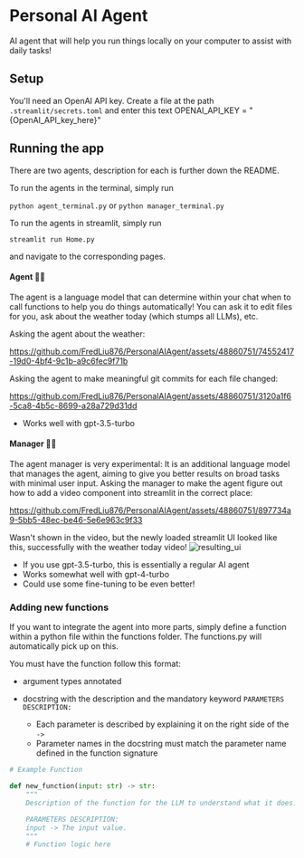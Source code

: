# Personal AI Agent

AI agent that will help you run things locally on your computer to assist with daily tasks!

## Setup

You'll need an OpenAI API key. Create a file at the path `.streamlit/secrets.toml` and enter this text OPENAI_API_KEY = "{OpenAI_API_key_here}"

## Running the app

There are two agents, description for each is further down the README.

To run the agents in the terminal, simply run

`python agent_terminal.py` or `python manager_terminal.py`

To run the agents in streamlit, simply run

`streamlit run Home.py`

and navigate to the corresponding pages.

#### Agent 🕵️‍♂️
The agent is a language model that can determine within your chat when to call functions to help you do things automatically!
You can ask it to edit files for you, ask about the weather today (which stumps all LLMs), etc.

Asking the agent about the weather:

https://github.com/FredLiu876/PersonalAIAgent/assets/48860751/74552417-19d0-4bf4-9c1b-a9c6fec9f71b


Asking the agent to make meaningful git commits for each file changed:

https://github.com/FredLiu876/PersonalAIAgent/assets/48860751/3120a1f6-5ca8-4b5c-8699-a28a729d31dd


- Works well with gpt-3.5-turbo

#### Manager 👨‍💼
The agent manager is very experimental: It is an additional language model that manages the agent, aiming to give you better results on broad tasks with minimal user input.
Asking the manager to make the agent figure out how to add a video component into streamlit in the correct place:


https://github.com/FredLiu876/PersonalAIAgent/assets/48860751/897734a9-5bb5-48ec-be46-5e6e963c9f33


Wasn't shown in the video, but the newly loaded streamlit UI looked like this, successfully with the weather today video!
![resulting_ui](https://github.com/FredLiu876/PersonalAIAgent/assets/48860751/7877ba1c-3b64-4508-ba26-e23dc467c102)

- If you use gpt-3.5-turbo, this is essentially a regular AI agent
- Works somewhat well with gpt-4-turbo
- Could use some fine-tuning to be even better!

### Adding new functions
If you want to integrate the agent into more parts, simply define a function within a python file within the functions folder. The functions.py will automatically pick up on this.

You must have the function follow this format:
- argument types annotated
- docstring with the description and the mandatory keyword `PARAMETERS DESCRIPTION:`

    - Each parameter is described by explaining it on the right side of the `->`
    - Parameter names in the docstring must match the parameter name defined in the function signature

```python
# Example Function

def new_function(input: str) -> str:
    """
    Description of the function for the LLM to understand what it does.

    PARAMETERS DESCRIPTION:
    input -> The input value.
    """
    # Function logic here
```
